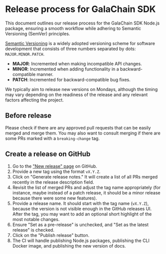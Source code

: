 # Release process for GalaChain SDK

This document outlines our release process for the GalaChain SDK Node.js package, ensuring a smooth workflow while adhering to Semantic Versioning (SemVer) principles.

[Semantic Versioning](https://semver.org/) is a widely adopted versioning scheme for software development that consists of three numbers separated by dots: `MAJOR.MINOR.PATCH`.

- **MAJOR**: Incremented when making incompatible API changes.
- **MINOR**: Incremented when adding functionality in a backward-compatible manner.
- **PATCH**: Incremented for backward-compatible bug fixes.

We typically aim to release new versions on Mondays, although the timing may vary depending on the readiness of the release and any relevant factors affecting the project.

## Before release

Please check if there are any approved pull requests that can be easily merged and merge them. You may also want to consult merging if there are some PRs marked with a `breaking-change` tag.

## Create a release on GitHub

1. Go to the ["New release" page](https://github.com/GalaChain/sdk/releases/new) on GitHub.
2. Provide a new tag using the format `vX.Y.Z`.
3. Click on "Generate release notes." It will create a list of all PRs merged recently in the release description field.
4. Revisit the list of merged PRs and adjust the tag name appropriately (for instance, maybe instead of a patch release, it should be a minor release because there were some new features).
5. Provide a release name. It should start with the tag name (`vX.Y.Z`), because the version is not visible enough in the GitHub releases UI. After the tag, you may want to add an optional short highlight of the most notable changes.
6. Ensure "Set as a pre-release" is unchecked, and "Set as the latest release" is checked.
7. Click on the "Publish release" button.
8. The CI will handle publishing Node.js packages, publishing the CLI Docker image, and publishing the new version of docs.
